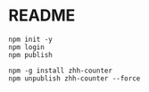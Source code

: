 # README

```
npm init -y
npm login
npm publish

npm -g install zhh-counter
npm unpublish zhh-counter --force
```